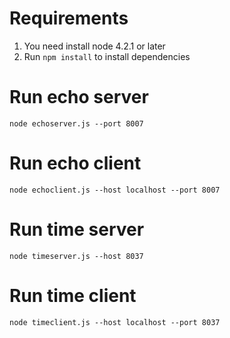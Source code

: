 # Requirements

1. You need install node 4.2.1 or later
2. Run `npm install` to install dependencies

# Run echo server

`node echoserver.js --port 8007`

# Run echo client

`node echoclient.js --host localhost --port 8007`

# Run time server

`node timeserver.js --host 8037`

# Run time client

`node timeclient.js --host localhost --port 8037`
